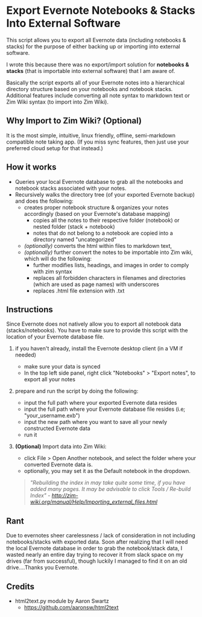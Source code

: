 # Export Evernote Notebooks & Stacks Into External Software
This script allows you to export all Evernote data (including notebooks & stacks) for the purpose of either backing up or importing into external software. 

I wrote this because there was no export/import solution for __notebooks & stacks__ (that is importable into external software) that I am aware of.

Basically the script exports all of your Evernote notes into a hierarchical directory structure based on your notebooks and notebook stacks. Additional features include converting all note syntax to markdown text or Zim Wiki syntax (to import into Zim Wiki).



Why Import to Zim Wiki? (Optional)
----------------------------------
It is the most simple, intuitive, linux friendly, offline, semi-markdown compatible note taking app. (If you miss sync features, then just use your preferred cloud setup for that instead.)


How it works
-------------
* Queries your local Evernote database to grab all the notebooks and notebook stacks associated with your notes.
* Recursively walks the directory tree (of your exported Evernote backup) and does the following:
    * creates proper notebook structure & organizes your notes accordingly (based on your Evernote's database mapping)
        * copies all the notes to their respective folder (notebook) or nested folder (stack + notebook)
        * notes that do not belong to a notebook are copied into a directory named "uncategorized"
    * _(optionally)_ converts the html within files to markdown text, 
    * _(optionally)_ further convert the notes to be importable into Zim wiki, which will do the following:
        * further modifies lists, headings, and images in order to comply with zim syntax
        * replaces all forbidden characters in filenames and directories (which are used as page names) with underscores
        * replaces .html file extension with .txt


Instructions
------------

Since Evernote does not natively allow you to export all notebook data (stacks/notebooks). You have to make sure to provide this script with the location of your Evernote database file.

1. if you haven't already, install the Evernote desktop client (in a VM if needed)
    * make sure your data is synced
    * In the top left side panel, right click "Notebooks" > "Export notes", to export all your notes 
2. prepare and run the script by doing the following:
    * input the full path where your exported Evernote data resides
    * input the full path where your Evernote database file resides (i.e; "your_username.exb")
    * input the new path where you want to save all your newly constructed Evernote data
    * run it
 
3. **(Optional)** Import data into Zim Wiki:
    * click File > Open Another notebook, and select the folder where your converted Evernote data is.
    * optionally, you may set it as the Default notebook in the dropdown.

    > *"Rebuilding the index in may take quite some time, if you have added many pages. 
    > It may be advisable to click Tools / Re-build Index" - http://zim-wiki.org/manual/Help/Importing_external_files.html*


Rant
----
Due to evernotes sheer carelessness / lack of consideration in not including notebooks/stacks with exported data. Soon after realizing that I will need the local Evernote database in order to grab the notebook/stack data, I wasted nearly an entire day trying to recover it from slack space on my drives (far from successful), though luckily I managed to find it on an old drive....Thanks you Evernote.


Credits
-------

* html2text.py module by Aaron Swartz
    * https://github.com/aaronsw/html2text
